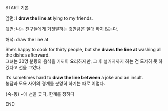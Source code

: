 START
기본

앞면:
I **draw the line at** lying to my friends.

뒷면:
나는 친구들에게 거짓말하는 것만큼은 절대 하지 않는다.

해석:
draw the line at

She’s happy to cook for thirty people, but she **draws the line at** washing all the dishes afterward.  
그녀는 30명 분량의 음식을 기꺼이 요리하지만, 그 후 설거지까지 하는 건 도저히 못 하겠다고 선을 그었다.

It’s sometimes hard to **draw the line between** a joke and an insult.  
농담과 모욕 사이의 경계를 분명히 하기는 때로 어렵다.

{숙-동} ~에 선을 긋다, 한계를 정하다
<!--ID: 1746271863366-->
END